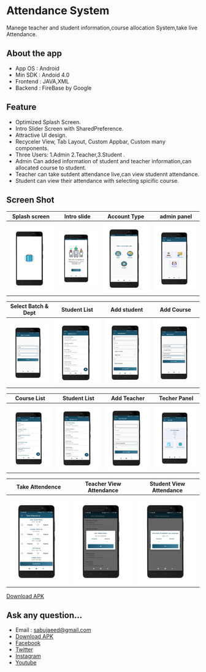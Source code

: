 # Attendance System
Manege teacher and student information,course allocation System,take live Attendance.

## About the app
* App OS : Android
* Min SDK : Andoid 4.0
* Frontend : JAVA,XML
* Backend : FireBase by Google

## Feature
* Optimized Splash Screen.
* Intro Slider Screen with SharedPreference.
* Attractive UI design.
* Recyceler View, Tab Layout, Custom Appbar, Custom many components.
* Three Users: 1.Admin 2.Teacher,3.Student .
* Admin Can added information of  student and teacher information,can allocated course to student.
* Teacher can take sutdent attendance live,can view studennt attendance.
* Student can view their attendance with selecting spicific course.

## Screen Shot

[splash]: https://github.com/sabuj87/raw/blob/master/Attendence%20System(Scren%20sot)/splash.png
[intro]: https://github.com/sabuj87/raw/blob/master/Attendence%20System(Scren%20sot)/intro.png
[Account Type]: https://github.com/sabuj87/raw/blob/master/Attendence%20System(Scren%20sot)/Account%20Type.png
[admin panel]: https://github.com/sabuj87/raw/blob/master/Attendence%20System(Scren%20sot)/admin%20panel.png
[SelectBatchDept]: https://github.com/sabuj87/raw/blob/master/Attendence%20System(Scren%20sot)/SelectBatchDept.png
[studentList]: https://github.com/sabuj87/raw/blob/master/Attendence%20System(Scren%20sot)/studentList.png
[add student]: https://github.com/sabuj87/raw/blob/master/Attendence%20System(Scren%20sot)/add%20student.png
[addCourse]: https://github.com/sabuj87/raw/blob/master/Attendence%20System(Scren%20sot)/addCourse.png
[CourseList]: https://github.com/sabuj87/raw/blob/master/Attendence%20System(Scren%20sot)/CourseList.png
[addTeacher]: https://github.com/sabuj87/raw/blob/master/Attendence%20System(Scren%20sot)/addTeacher.png
[techerPanlen]: https://github.com/sabuj87/raw/blob/master/Attendence%20System(Scren%20sot)/techerPanlen.png
[TakeAttendence]: https://github.com/sabuj87/raw/blob/master/Attendence%20System(Scren%20sot)/TakeAttendence.png
[TeacherViewAttendance]: https://github.com/sabuj87/raw/blob/master/Attendence%20System(Scren%20sot)/TeacherViewAttendance.png
[studentViewAttendance]: https://github.com/sabuj87/raw/blob/master/Attendence%20System(Scren%20sot)/studentViewAttendance.png

|    Splash screen      |    Intro slide |  Account Type  | admin panel  |
| ------------- |:-------------: |:------:|:---------------------:|
|![alt text][splash]  | ![alt text][intro] | ![alt text][Account Type]  | ![alt text][admin panel]|

|  Select Batch & Dept |   Student List | Add student  | Add Course |
| ------------- |:-------------: |:------:|:---------------------:|
|![alt text][SelectBatchDept]  | ![alt text][studentList] | ![alt text][add student]  | ![alt text][addCourse]|

|  Course List |   Student List | Add Teacher  | Techer Panel |
| ------------- |:-------------: |:------:|:---------------------:|
|![alt text][CourseList]  | ![alt text][studentList] | ![alt text][addTeacher]  | ![alt text][techerPanlen]|

|  Take  Attendence |   Teacher View Attendance | Student View Attendance |
| ------------- |:-------------: |:------:|
|![alt text][TakeAttendence]  | ![alt text][TeacherViewAttendance] | ![alt text][studentViewAttendance] |

[Download APK](https://www.mediafire.com/file/zb3uqkx4b8f251h/Attendance_System.apk/file)

## Ask any question...
* Email : sabujaeed@gmail.com
* [Download APK](http://www.mediafire.com/file/mlimk0cekd76ggi/Joy_Bangla.apk/file)
* [Facebook](https://www.facebook.com/saeed.sabuj)
* [Twitter](https://twitter.com/sabujsaeed)
* [Instagram](https://www.instagram.com/assabuj87/)
* [Youtube](https://www.youtube.com/abusaeedsabuj)
